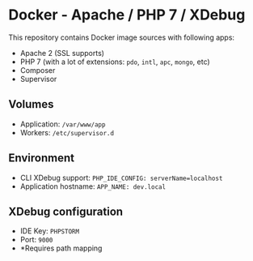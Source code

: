 # Docker - Apache / PHP 7 / XDebug

This repository contains Docker image sources with following apps:

- Apache 2 (SSL supports)
- PHP 7 (with a lot of extensions: `pdo`, `intl`, `apc`, `mongo`, etc)
- Composer
- Supervisor

## Volumes

- Application: `/var/www/app`
- Workers: `/etc/supervisor.d`

## Environment

- CLI XDebug support: `PHP_IDE_CONFIG: serverName=localhost`
- Application hostname: `APP_NAME: dev.local`

## XDebug configuration

- IDE Key: `PHPSTORM`
- Port: `9000`
- *Requires path mapping